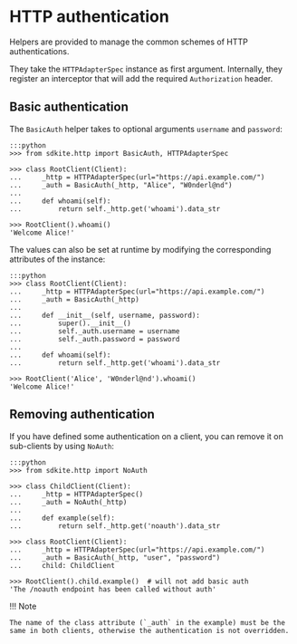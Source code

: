 # HTTP authentication

Helpers are provided to manage the common schemes of HTTP authentications.

They take the `HTTPAdapterSpec` instance as first argument. Internally, they register an
interceptor <!-- FIXME link --> that will add the required `Authorization` header.

## Basic authentication

The `BasicAuth` helper takes to optional arguments `username` and `password`:

    :::python
    >>> from sdkite.http import BasicAuth, HTTPAdapterSpec

    >>> class RootClient(Client):
    ...     _http = HTTPAdapterSpec(url="https://api.example.com/")
    ...     _auth = BasicAuth(_http, "Alice", "W0nderl@nd")
    ...
    ...     def whoami(self):
    ...         return self._http.get('whoami').data_str

    >>> RootClient().whoami()
    'Welcome Alice!'

The values can also be set at runtime by modifying the corresponding attributes of the
instance:

    :::python
    >>> class RootClient(Client):
    ...     _http = HTTPAdapterSpec(url="https://api.example.com/")
    ...     _auth = BasicAuth(_http)
    ...
    ...     def __init__(self, username, password):
    ...         super().__init__()
    ...         self._auth.username = username
    ...         self._auth.password = password
    ...
    ...     def whoami(self):
    ...         return self._http.get('whoami').data_str

    >>> RootClient('Alice', 'W0nderl@nd').whoami()
    'Welcome Alice!'

## Removing authentication

If you have defined some authentication on a client, you can remove it on sub-clients by
using `NoAuth`:

    :::python
    >>> from sdkite.http import NoAuth

    >>> class ChildClient(Client):
    ...     _http = HTTPAdapterSpec()
    ...     _auth = NoAuth(_http)
    ...
    ...     def example(self):
    ...         return self._http.get('noauth').data_str

    >>> class RootClient(Client):
    ...     _http = HTTPAdapterSpec(url="https://api.example.com/")
    ...     _auth = BasicAuth(_http, "user", "password")
    ...     child: ChildClient

    >>> RootClient().child.example()  # will not add basic auth
    'The /noauth endpoint has been called without auth'

!!! Note

    The name of the class attribute (`_auth` in the example) must be the same in both clients, otherwise the authentication is not overridden.
